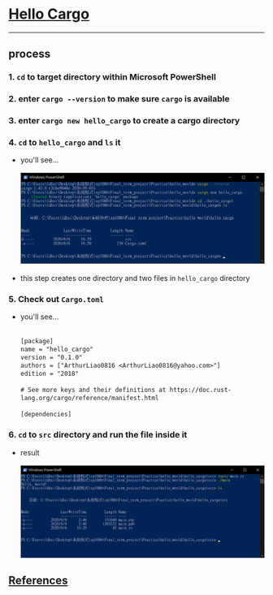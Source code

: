 # [Hello Cargo](README.md#rust-learning)
---

## process

### 1.  `cd` to target directory within Microsoft PowerShell

### 2.  enter `cargo --version` to make sure `cargo` is available

### 3.  enter `cargo new hello_cargo` to create a cargo directory

### 4.  `cd` to `hello_cargo` and `ls` it
* you'll see...<br><br>
![cargo_screenshot_creat_file](Picture/cargo_screenshot_creat_file.png)<br><br>
* this step creates one directory and two files in `hello_cargo` directory

### 5. Check out `Cargo.toml`
* you'll see...<br><br>
    ```
    [package]
    name = "hello_cargo"
    version = "0.1.0"
    authors = ["ArthurLiao0816 <ArthurLiao0816@yahoo.com>"]
    edition = "2018"

    # See more keys and their definitions at https://doc.rust-lang.org/cargo/reference/manifest.html

    [dependencies]
    ```

### 6.  `cd` to `src` directory and run the file inside it
* result<br><br>
![cargo_screenshot_compile_src_main](Picture/cargo_screenshot_compile_src_main.png)

## [References](References.md#Ch3.)